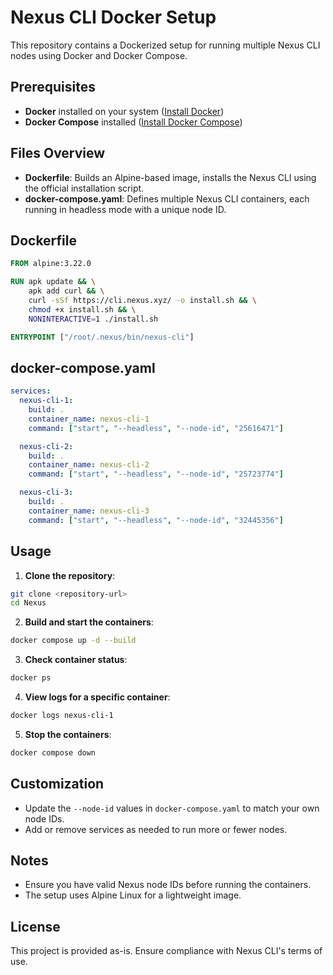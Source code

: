# Nexus CLI Docker Setup

This repository contains a Dockerized setup for running multiple Nexus CLI nodes using Docker and Docker Compose.

## Prerequisites

* **Docker** installed on your system ([Install Docker](https://docs.docker.com/get-docker/))
* **Docker Compose** installed ([Install Docker Compose](https://docs.docker.com/compose/install/))

## Files Overview

* **Dockerfile**: Builds an Alpine-based image, installs the Nexus CLI using the official installation script.
* **docker-compose.yaml**: Defines multiple Nexus CLI containers, each running in headless mode with a unique node ID.

## Dockerfile

```dockerfile
FROM alpine:3.22.0

RUN apk update && \
    apk add curl && \
    curl -sSf https://cli.nexus.xyz/ -o install.sh && \
    chmod +x install.sh && \
    NONINTERACTIVE=1 ./install.sh

ENTRYPOINT ["/root/.nexus/bin/nexus-cli"]
```

## docker-compose.yaml

```yaml
services:
  nexus-cli-1:
    build: .
    container_name: nexus-cli-1
    command: ["start", "--headless", "--node-id", "25616471"]

  nexus-cli-2:
    build: .
    container_name: nexus-cli-2
    command: ["start", "--headless", "--node-id", "25723774"]

  nexus-cli-3:
    build: .
    container_name: nexus-cli-3
    command: ["start", "--headless", "--node-id", "32445356"]
```

## Usage

1. **Clone the repository**:

```bash
git clone <repository-url>
cd Nexus
```

2. **Build and start the containers**:

```bash
docker compose up -d --build
```

3. **Check container status**:

```bash
docker ps
```

4. **View logs for a specific container**:

```bash
docker logs nexus-cli-1
```

5. **Stop the containers**:

```bash
docker compose down
```

## Customization

* Update the `--node-id` values in `docker-compose.yaml` to match your own node IDs.
* Add or remove services as needed to run more or fewer nodes.

## Notes

* Ensure you have valid Nexus node IDs before running the containers.
* The setup uses Alpine Linux for a lightweight image.

## License

This project is provided as-is. Ensure compliance with Nexus CLI's terms of use.

